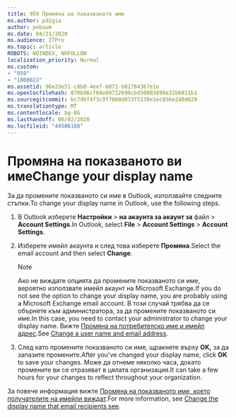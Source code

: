 ```yaml
---
title: 959 Промяна на показваното име
ms.author: pdigia
author: pebaum
ms.date: 04/21/2020
ms.audience: ITPro
ms.topic: article
ROBOTS: NOINDEX, NOFOLLOW
localization_priority: Normal
ms.custom:
- "959"
- "1800022"
ms.assetid: 96e2de51-c8b0-4eef-b071-b02784367e1e
ms.openlocfilehash: 870b96cf04e69722690cbd50083899e32b6811b1
ms.sourcegitcommit: bc7d6f4f3c9f7060d073f5130e1ec856e248d020
ms.translationtype: MT
ms.contentlocale: bg-BG
ms.lasthandoff: 06/02/2020
ms.locfileid: "44506108"
---
```

# <a name="change-your-display-name"></a><span data-ttu-id="0c022-102">Промяна на показваното ви име</span><span class="sxs-lookup"><span data-stu-id="0c022-102">Change your display name</span></span>
  
<span data-ttu-id="0c022-103">За да промените показваното си име в Outlook, използвайте следните стъпки.</span><span class="sxs-lookup"><span data-stu-id="0c022-103">To change your display name in Outlook, use the following steps.</span></span>
  
1. <span data-ttu-id="0c022-104">В Outlook изберете **Настройки** \> **на акаунта за акаунт за** файл \> **Account Settings**.</span><span class="sxs-lookup"><span data-stu-id="0c022-104">In Outlook, select **File** \> **Account Settings** \> **Account Settings**.</span></span>

2. <span data-ttu-id="0c022-105">Изберете имейл акаунта и след това изберете **Промяна**.</span><span class="sxs-lookup"><span data-stu-id="0c022-105">Select the email account and then select **Change**.</span></span>

    > [!NOTE]
    > <span data-ttu-id="0c022-106">Ако не виждате опцията да промените показваното си име, вероятно използвате имейл акаунт на Microsoft Exchange.</span><span class="sxs-lookup"><span data-stu-id="0c022-106">If you do not see the option to change your display name, you are probably using a Microsoft Exchange email account.</span></span> <span data-ttu-id="0c022-107">В този случай трябва да се обърнете към администратора, за да промените показваното си име.</span><span class="sxs-lookup"><span data-stu-id="0c022-107">In this case, you need to contact your administrator to change your display name.</span></span> <span data-ttu-id="0c022-108">Вижте [Промяна на потребителско име и имейл адрес](https://docs.microsoft.com/microsoft-365/admin/add-users/change-a-user-name-and-email-address).</span><span class="sxs-lookup"><span data-stu-id="0c022-108">See [Change a user name and email address](https://docs.microsoft.com/microsoft-365/admin/add-users/change-a-user-name-and-email-address).</span></span>
  
3. <span data-ttu-id="0c022-109">След като промените показваното си име, щракнете върху **OK,** за да запазите промените.</span><span class="sxs-lookup"><span data-stu-id="0c022-109">After you've changed your display name, click **OK** to save your changes.</span></span> <span data-ttu-id="0c022-110">Може да отнеме няколко часа, докато промените ви се отразяват в цялата организация.</span><span class="sxs-lookup"><span data-stu-id="0c022-110">It can take a few hours for your changes to reflect throughout your organization.</span></span>

<span data-ttu-id="0c022-111">За повече информация вижте [Промяна на показваното име, което получателите на имейли виждат](https://support.office.com/article/2b53331a-ba2a-4803-88dc-ac9fe376c8a9.aspx).</span><span class="sxs-lookup"><span data-stu-id="0c022-111">For more information, see [Change the display name that email recipients see](https://support.office.com/article/2b53331a-ba2a-4803-88dc-ac9fe376c8a9.aspx).</span></span>
  